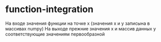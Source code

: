 # function-integration
На входе значения функции на точке х (значения x и y записына в массивах numpy)
На выходе прежние значения x и массив данных y соответствующие значениям первообразной
